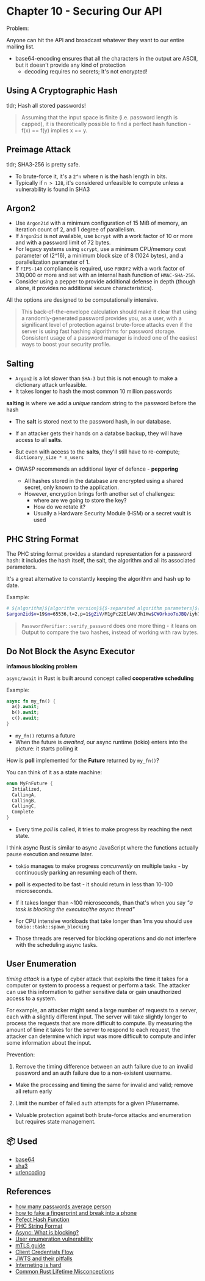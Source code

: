 # Chapter 10 - Securing Our API

Problem:

Anyone can hit the API and broadcast whatever they want to our entire mailing list.

- base64-encoding ensures that all the characters in the output are ASCII, but it doesn't provide any kind of protection
  - decoding requires no secrets; It's not encrypted!

## Using A Cryptographic Hash

tldr; Hash all stored passwords!

> Assuming that the input space is finite (i.e. password length is capped),
> it is theoretically possible to find a perfect hash function -
> f(x) == f(y) implies x == y.

## Preimage Attack

tldr; SHA3-256 is pretty safe.

- To brute-force it, it's a `2^n` where n is the hash length in bits.
- Typically if `n > 128`, it's considered unfeasible to compute unless a vulnerability is found in SHA3

## Argon2

- Use `Argon2id` with a minimum configuration of 15 MiB of memory, an iteration count of 2, and 1 degree of parallelism.
- If `Argon2id` is not available, use `bcrypt` with a work factor of 10 or more and with a password limit of 72 bytes.
- For legacy systems using `scrypt`, use a minimum CPU/memory cost parameter of (2^16), a minimum block size of 8 (1024 bytes), and a parallelization parameter of 1.
- If `FIPS-140` compliance is required, use `PBKDF2` with a work factor of 310,000 or more and set with an internal hash function of `HMAC-SHA-256`.
- Consider using a pepper to provide additional defense in depth (though alone, it provides no additional secure characteristics).

All the options are designed to be computationally intensive.

> This back-of-the-envelope calculation should make it clear that using a randomly-generated
> password provides you, as a user, with a significant level of protection against brute-force
> attacks even if the server is using fast hashing algorithms for password storage.
> Consistent usage of a password manager is indeed one of the easiest ways to boost your security profile.

## Salting

- `Argon2` is a lot slower than `SHA-3` but this is not enough to make a dictionary attack unfeasible.
- It takes longer to hash the most common 10 million passwords

**salting** is where we add a _unique_ random string to the password before the hash

- The **salt** is stored next to the password hash, in our database.
- If an attacker gets their hands on a databse backup, they will have access to all **salts**.
- But even with access to the **salts**, they'll still have to re-compute; `dictionary_size * n_users`

- OWASP recommends an additional layer of defence - **peppering**
  - All hashes stored in the database are encrypted using a shared secret, only known to the application.
  - However, encryption brings forth another set of challenges:
    - where are we going to store the key?
    - How do we rotate it?
    - Usually a Hardware Security Module (HSM) or a secret vault is used

## PHC String Format

The PHC string format provides a standard representation for a password hash: it includes the hash itself, the salt, the algorithm and all its associated parameters.

It's a great alternative to constantly keeping the algorithm and hash up to date.

Example:

```sh
# ${algorithm}${algorithm version}${$-separated algorithm parameters}${hash}${salt}
$argon2id$v=19$m=65536,t=2,p=1$gZiV/M1gPc22ElAH/Jh1Hw$CWOrkoo7oJBQ/iyh7uJ0LO2aLEfrHwTWllSAxT0zRno
```

> `PasswordVerifier::verify_password` does one more thing - it leans on Output to compare the two hashes, instead of working with raw bytes.

## Do Not Block the Async Executor

**infamous blocking problem**

`async/await` in Rust is built around concept called **cooperative scheduling**

Example:

```rust
async fn my_fn() {
  a().await;
  b().await;
  c().await;
}
```

- `my_fn()` returns a future
- When the future is _awaited_, our async runtime (tokio) enters into the picture: it starts polling it

How is **poll** implemented for the **Future** returned by `my_fn()`?

You can think of it as a state machine:

```rust
enum MyFnFuture {
  Intialized,
  CallingA,
  CallingB,
  CallingC,
  Complete
}
```

- Every time _poll_ is called, it tries to make progress by reaching the next state.

I think async Rust is similar to async JavaScript where the functions actually pause execution and resume later.

- `tokio` manages to make progress _concurrently_ on multiple tasks - by continuously parking an resuming each of them.
- **poll** is expected to be fast - it should return in less than 10-100 microseconds.
- If it takes longer than ~100 microseconds, than that's when you say _"a task is blocking the executor/the async thread"_

- For CPU intensive workloads that take longer than 1ms you should use `tokio::task::spawn_blocking`
- Those threads are reserved for blocking operations and do not interfere with the scheduling async tasks.

## User Enumeration

_timing attack_ is a type of cyber attack that exploits the time it takes for a computer or system to process a request
or perform a task. The attacker can use this information to gather sensitive data or gain unauthorized access to a system.

For example, an attacker might send a large number of requests to a server, each with a slightly different input.
The server will take slightly longer to process the requests that are more difficult to compute.
By measuring the amount of time it takes for the server to respond to each request,
the attacker can determine which input was more difficult to compute and infer some information about the input.

Prevention:

1. Remove the timing difference between an auth failure due to an invalid password and an auth failure due to a non-existent username.

- Make the processing and timing the same for invalid and valid; remove all return early

2. Limit the number of failed auth attempts for a given IP/username.

- Valuable protection against both brute-force attacks and enumeration but requires state management.

## 📦 Used

- [base64](https://crates.io/crates/base64)
- [sha3](https://crates.io/crates/sha3)
- [urlencoding](https://crates.io/crates/urlencoding)

## References

- [how many passwords average person](https://tech.co/password-managers/how-many-passwords-average-person)
- [how to fake a fingerprint and break into a phone](https://www.youtube.com/watch?v=tj2Ty7WkGqk)
- [Pefect Hash Function](https://en.wikipedia.org/wiki/Perfect_hash_function)
- [PHC String Format](https://github.com/P-H-C/phc-string-format/blob/master/phc-sf-spec.md#specification)
- [Async: What is blocking?](https://ryhl.io/blog/async-what-is-blocking/)
- [User enumeration vulnerability](https://owasp.org/www-project-web-security-testing-guide/latest/4-Web_Application_Security_Testing/03-Identity_Management_Testing/04-Testing_for_Account_Enumeration_and_Guessable_User_Account)
- [mTLS guide](https://buoyant.io/mtls-guide)
- [Client Credentials Flow](https://auth0.com/docs/get-started/authentication-and-authorization-flow/client-credentials-flow)
- [JWTS and their pitfalls](https://blog.mathpresso.com/jwts-and-their-pitfalls-ffe8c9dba927)
- [Interneting is hard](https://www.internetingishard.com/)
- [Common Rust Lifetime Misconceptions](https://github.com/pretzelhammer/rust-blog/blob/master/posts/common-rust-lifetime-misconceptions.md#common-rust-lifetime-misconceptions)
